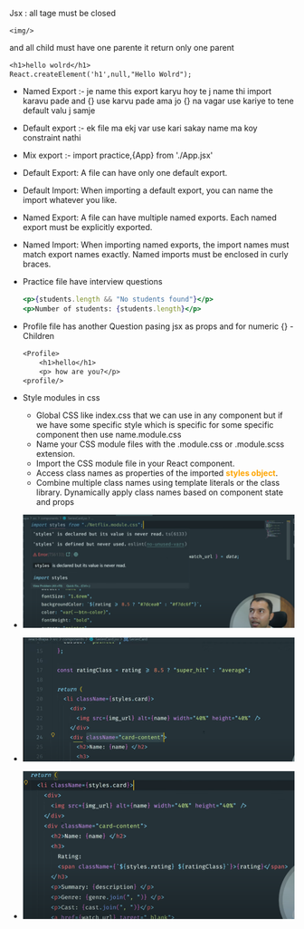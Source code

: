 Jsx : all tage must be closed 
```
<img/>
```
and all child must have one parente it return only one parent 
```
<h1>hello wolrd</h1>
React.createElement('h1',null,"Hello Wolrd"); 
```


- Named Export :-  je name this export karyu hoy te j name thi import karavu pade and  {} use karvu pade ama jo {} na vagar use kariye to tene default valu j samje

- Default export :- ek file ma ekj var use kari     sakay name ma koy constraint nathi
                   
-    Mix export :-  import practice,{App} from './App.jsx'

-   Default Export: A file can have only one    default export.
- Default Import: When importing a default export, you can name the
import whatever you like.

- Named Export:
A file can have multiple named exports.
Each named export must be explicitly exported.
- Named Import:
When importing named exports, the import names must match
export names exactly.
Named imports must be enclosed in curly braces.

- Practice file have interview questions 
    ```jsx
    <p>{students.length && "No students found"}</p> 
    <p>Number of students: {students.length}</p> 
    ```
- Profile file has another Question pasing jsx as props and for numeric {} - Children

    ```react
    <Profile> 
        <h1>hello</h1>
        <p> how are you?</p>
    <profile/>      
    ```             
- Style modules in css
  - Global CSS like index.css that we can use in any component but if we have some specific style  which is specific for some specific component then use name.module.css
  - Name your CSS module files with the .module.css or .module.scss extension.
  - Import the CSS module file in your React component.
  - Access class names as properties of the imported <b style='color: orange'>styles object</b>.
  - Combine multiple class names using template literals or the class
library.
Dynamically apply class names based on component state and props

- ![alt text](image-2.png)

- ![alt text](image-3.png)

- ![alt text](image-4.png)